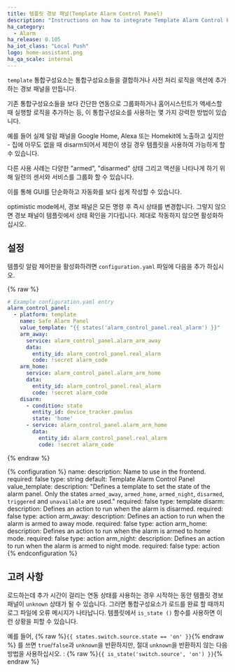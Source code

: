 ```yaml
---
title: 템플릿 경보 패널(Template Alarm Control Panel)
description: "Instructions on how to integrate Template Alarm Control Panels into Home Assistant."
ha_category: 
  - Alarm
ha_release: 0.105
ha_iot_class: "Local Push"
logo: home-assistant.png
ha_qa_scale: internal
---
```


`template` 통합구성요소는 통합구성요소들을 결합하거나 사전 처리 로직을 액션에 추가하는 경보 패널을 만듭니다.

기존 통합구성요소들을 보다 간단한 연동으로 그룹화하거나 홈어시스턴트가 액세스할 때 실행할 로직을 추가하는 등, 이 통합구성요소를 사용하는 몇 가지 강력한 방법이 있습니다.

예를 들어 실제 알람 패널을 Google Home, Alexa 또는 Homekit에 노출하고 싶지만 - 집에 아무도 없을 때 disarm되어서 제한이 생길 경우 템플릿을 사용하여 가능하게 할 수 있습니다.

다른 사용 사례는 다양한 "armed", "disarmed" 상태 그리고 액션을 나타나게 하기 위해 일련의 센서와 서비스를 그룹화 할 수 있습니다.

이를 통해 GUI를 단순화하고 자동화를 보다 쉽게 ​​작성할 수 있습니다.

optimistic mode에서, 경보 패널은 모든 명령 후 즉시 상태를 변경합니다. 그렇지 않으면 경보 패널이 템플릿에서 상태 확인을 기다립니다. 제대로 작동하지 않으면 활성화하십시오.

## 설정

템플릿 알람 제어판을 활성화하려면 `configuration.yaml` 파일에 다음을 추가 하십시오.

{% raw %}

```yaml
# Example configuration.yaml entry
alarm_control_panel:
  - platform: template
    name: Safe Alarm Panel
    value_template: "{{ states('alarm_control_panel.real_alarm') }}"
    arm_away:
      service: alarm_control_panel.alarm_arm_away
      data:
        entity_id: alarm_control_panel.real_alarm
        code: !secret alarm_code
    arm_home:
      service: alarm_control_panel.alarm_arm_home
      data:
        entity_id: alarm_control_panel.real_alarm
        code: !secret alarm_code
    disarm:
      - condition: state
        entity_id: device_tracker.paulus
        state: 'home'
      - service: alarm_control_panel.alarm_arm_home
        data:
          entity_id: alarm_control_panel.real_alarm
          code: !secret alarm_code
```

{% endraw %}

{% configuration %}
  name:
    description: Name to use in the frontend.
    required: false
    type: string
    default: Template Alarm Control Panel
  value_template:
    description: "Defines a template to set the state of the alarm panel. Only the states `armed_away`, `armed_home`, `armed_night`, `disarmed`, `triggered` and `unavailable` are used."
    required: false
    type: template
  disarm:
    description: Defines an action to run when the alarm is disarmed.
    required: false
    type: action
  arm_away:
    description: Defines an action to run when the alarm is armed to away mode.
    required: false
    type: action
  arm_home:
    description: Defines an action to run when the alarm is armed to home mode.
    required: false
    type: action
  arm_night:
    description: Defines an action to run when the alarm is armed to night mode.
    required: false
    type: action
{% endconfiguration %}

## 고려 사항

로드하는데 추가 시간이 걸리는 연동 상태를 사용하는 경우 시작하는 동안 템플릿 경보 패널이 `unknown` 상태가 될 수 있습니다. 그러면 통합구성요소가 로드를 완료 할 때까지 로그 파일에 오류 메시지가 나타납니다. 템플릿에서 `is_state ()` 함수를 사용하면 이런 상황을 피할 수 있습니다.

예를 들어, {% raw %}`{{ states.switch.source.state == 'on' }}`{% endraw %} 를 쓰면 `true`/`false`과 `unknown`을 반환하지만, 절대 `unknown`을 반환하지 않는 다음 방법을 사용하십시오. : {% raw %}`{{ is_state('switch.source', 'on') }}`{% endraw %}